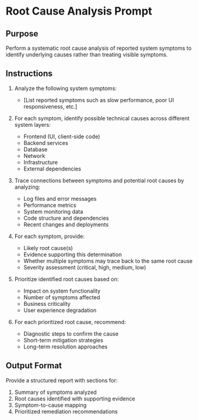 # Root Cause Analysis Prompt

## Purpose
Perform a systematic root cause analysis of reported system symptoms to identify underlying causes rather than treating visible symptoms.

## Instructions
1. Analyze the following system symptoms: 
   - [List reported symptoms such as slow performance, poor UI responsiveness, etc.]

2. For each symptom, identify possible technical causes across different system layers:
   - Frontend (UI, client-side code)
   - Backend services
   - Database
   - Network
   - Infrastructure
   - External dependencies

3. Trace connections between symptoms and potential root causes by analyzing:
   - Log files and error messages
   - Performance metrics
   - System monitoring data
   - Code structure and dependencies
   - Recent changes and deployments

4. For each symptom, provide:
   - Likely root cause(s)
   - Evidence supporting this determination
   - Whether multiple symptoms may trace back to the same root cause
   - Severity assessment (critical, high, medium, low)

5. Prioritize identified root causes based on:
   - Impact on system functionality
   - Number of symptoms affected
   - Business criticality
   - User experience degradation

6. For each prioritized root cause, recommend:
   - Diagnostic steps to confirm the cause
   - Short-term mitigation strategies
   - Long-term resolution approaches

## Output Format
Provide a structured report with sections for:
1. Summary of symptoms analyzed
2. Root causes identified with supporting evidence
3. Symptom-to-cause mapping
4. Prioritized remediation recommendations